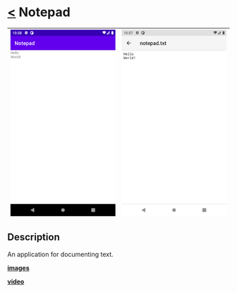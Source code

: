 # [<](README.md) Notepad
|  ![image](/Assets/Notepad/appimg2.png) | ![image](/Assets/Notepad/appimg1.png)
 | :------ | :-------- 

## Description

An application for documenting text.

**[images](/Assets/Notepad/)**


**[video](/Assets/Notepad/App.mp4?raw=true)**
